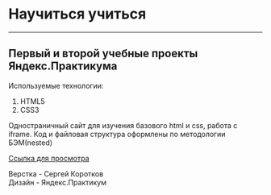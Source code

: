 # Научиться учиться
------

## Первый и второй учебные проекты Яндекс.Практикума

Используемые технологии:
1. HTML5
2. CSS3

Одностраничный сайт для изучения базового html и css, работа с iframe.
Код и файловая структура оформлены по методологии БЭМ(nested)

[Ссылка для просмотра](https://github.com/SergeyKorotkov91/how-to-learn)

Верстка - Сергей Коротков  
Дизайн - Яндекс.Практикум
